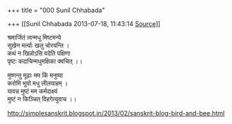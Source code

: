 +++
title = "000 Sunil Chhabada"

+++
[[Sunil Chhabada	2013-07-18, 11:43:14 [Source](https://groups.google.com/g/samskrita/c/MxjIVecwmQU)]]



श्रमार्जितं त्वन्मधु मिष्टमन्ये  
सुखेन मर्त्याः खलु चोरयन्ति ।  
कथं न खिन्नोऽसि वदेति पक्षिणा  
पृष्टः कदाचिन्मधुमक्षिका क्वचित् ।।  
  
मुष्णन्तु मूढाः मम किं मनुष्या  
करोमि भूयो मधु लीलयाहम् ।  
यावन्न मुष्टं मम कर्मदाक्ष्यं  
मुष्टं न किञ्चित् विहगेत्युवाच ।।  

  

  

<http://simplesanskrit.blogspot.in/2013/02/sanskrit-blog-bird-and-bee.html>  

  


